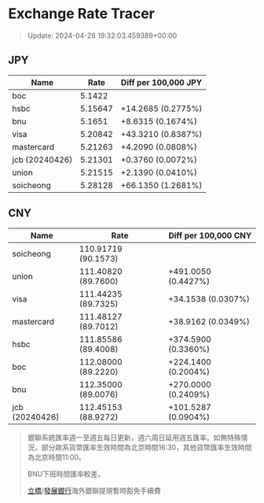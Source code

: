 # Exchange Rate Tracer

> Update: 2024-04-28 19:32:03.459389+00:00

## JPY

| Name           |    Rate | Diff per 100,000 JPY   |
|----------------|---------|------------------------|
| boc            | 5.1422  |                        |
| hsbc           | 5.15647 | +14.2685 (0.2775%)     |
| bnu            | 5.1651  | +8.6315 (0.1674%)      |
| visa           | 5.20842 | +43.3210 (0.8387%)     |
| mastercard     | 5.21263 | +4.2090 (0.0808%)      |
| jcb (20240426) | 5.21301 | +0.3760 (0.0072%)      |
| union          | 5.21515 | +2.1390 (0.0410%)      |
| soicheong      | 5.28128 | +66.1350 (1.2681%)     |

## CNY

| Name           | Rate                | Diff per 100,000 CNY   |
|----------------|---------------------|------------------------|
| soicheong      | 110.91719	(90.1573) |                        |
| union          | 111.40820	(89.7600) | +491.0050 (0.4427%)    |
| visa           | 111.44235	(89.7325) | +34.1538 (0.0307%)     |
| mastercard     | 111.48127	(89.7012) | +38.9162 (0.0349%)     |
| hsbc           | 111.85586	(89.4008) | +374.5900 (0.3360%)    |
| boc            | 112.08000	(89.2220) | +224.1400 (0.2004%)    |
| bnu            | 112.35000	(89.0076) | +270.0000 (0.2409%)    |
| jcb (20240426) | 112.45153	(88.9272) | +101.5287 (0.0904%)    |


> 銀聯系統匯率週一至週五每日更新，週六周日延用週五匯率。如無特殊情況，部分歐系貨幣匯率生效時間為北京時間16:30，其他貨幣匯率生效時間為北京時間11:00。
>
> BNU下班時間匯率較差。
>
> [立橋](https://www.wlbank.com.mo/uploads/ueditor/file/20181211/1544536513900230.pdf)/[發展銀行](https://www.mdb.com.mo/Service_Charges_20230728.pdf)海外銀聯提現暫時豁免手續費

